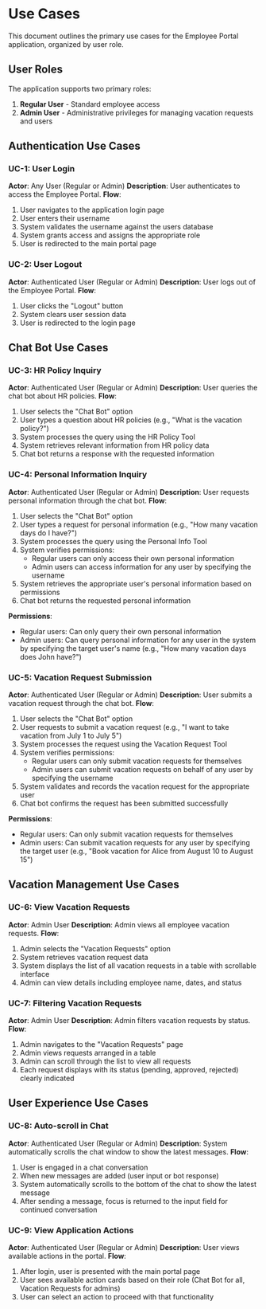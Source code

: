 # Use Cases

This document outlines the primary use cases for the Employee Portal application, organized by user role.

## User Roles

The application supports two primary roles:
1. **Regular User** - Standard employee access
2. **Admin User** - Administrative privileges for managing vacation requests and users

## Authentication Use Cases

### UC-1: User Login

**Actor**: Any User (Regular or Admin)
**Description**: User authenticates to access the Employee Portal.
**Flow**:
1. User navigates to the application login page
2. User enters their username
3. System validates the username against the users database
4. System grants access and assigns the appropriate role
5. User is redirected to the main portal page

### UC-2: User Logout

**Actor**: Authenticated User (Regular or Admin)
**Description**: User logs out of the Employee Portal.
**Flow**:
1. User clicks the "Logout" button
2. System clears user session data
3. User is redirected to the login page

## Chat Bot Use Cases

### UC-3: HR Policy Inquiry

**Actor**: Authenticated User (Regular or Admin)
**Description**: User queries the chat bot about HR policies.
**Flow**:
1. User selects the "Chat Bot" option
2. User types a question about HR policies (e.g., "What is the vacation policy?")
3. System processes the query using the HR Policy Tool
4. System retrieves relevant information from HR policy data
5. Chat bot returns a response with the requested information

### UC-4: Personal Information Inquiry

**Actor**: Authenticated User (Regular or Admin)
**Description**: User requests personal information through the chat bot.
**Flow**:
1. User selects the "Chat Bot" option
2. User types a request for personal information (e.g., "How many vacation days do I have?")
3. System processes the query using the Personal Info Tool
4. System verifies permissions:
   - Regular users can only access their own personal information
   - Admin users can access information for any user by specifying the username
5. System retrieves the appropriate user's personal information based on permissions
6. Chat bot returns the requested personal information

**Permissions**:
- Regular users: Can only query their own personal information
- Admin users: Can query personal information for any user in the system by specifying the target user's name (e.g., "How many vacation days does John have?")

### UC-5: Vacation Request Submission

**Actor**: Authenticated User (Regular or Admin)
**Description**: User submits a vacation request through the chat bot.
**Flow**:
1. User selects the "Chat Bot" option
2. User requests to submit a vacation request (e.g., "I want to take vacation from July 1 to July 5")
3. System processes the request using the Vacation Request Tool
4. System verifies permissions:
   - Regular users can only submit vacation requests for themselves
   - Admin users can submit vacation requests on behalf of any user by specifying the username
5. System validates and records the vacation request for the appropriate user
6. Chat bot confirms the request has been submitted successfully

**Permissions**:
- Regular users: Can only submit vacation requests for themselves
- Admin users: Can submit vacation requests for any user by specifying the target user (e.g., "Book vacation for Alice from August 10 to August 15")

## Vacation Management Use Cases

### UC-6: View Vacation Requests

**Actor**: Admin User
**Description**: Admin views all employee vacation requests.
**Flow**:
1. Admin selects the "Vacation Requests" option
2. System retrieves vacation request data
3. System displays the list of all vacation requests in a table with scrollable interface
4. Admin can view details including employee name, dates, and status

### UC-7: Filtering Vacation Requests

**Actor**: Admin User
**Description**: Admin filters vacation requests by status.
**Flow**:
1. Admin navigates to the "Vacation Requests" page
2. Admin views requests arranged in a table
3. Admin can scroll through the list to view all requests
4. Each request displays with its status (pending, approved, rejected) clearly indicated

## User Experience Use Cases

### UC-8: Auto-scroll in Chat

**Actor**: Authenticated User (Regular or Admin)
**Description**: System automatically scrolls the chat window to show the latest messages.
**Flow**:
1. User is engaged in a chat conversation
2. When new messages are added (user input or bot response)
3. System automatically scrolls to the bottom of the chat to show the latest message
4. After sending a message, focus is returned to the input field for continued conversation

### UC-9: View Application Actions

**Actor**: Authenticated User (Regular or Admin)
**Description**: User views available actions in the portal.
**Flow**:
1. After login, user is presented with the main portal page
2. User sees available action cards based on their role (Chat Bot for all, Vacation Requests for admins)
3. User can select an action to proceed with that functionality

